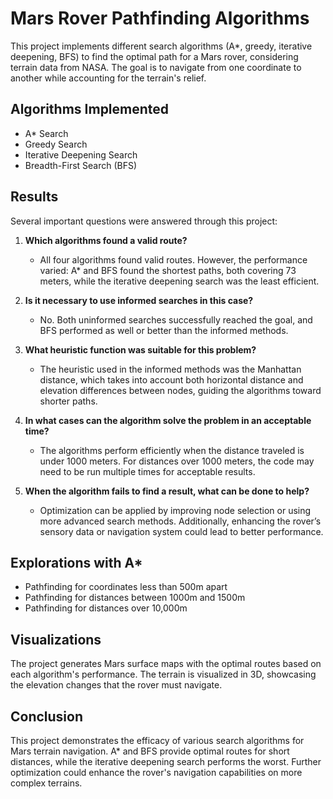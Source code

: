 # Mars Rover Pathfinding Algorithms

This project implements different search algorithms (A*, greedy, iterative deepening, BFS) to find the optimal path for a Mars rover, considering terrain data from NASA. The goal is to navigate from one coordinate to another while accounting for the terrain's relief.

## Algorithms Implemented
- A* Search
- Greedy Search
- Iterative Deepening Search
- Breadth-First Search (BFS)

## Results
Several important questions were answered through this project:

1. **Which algorithms found a valid route?**
   - All four algorithms found valid routes. However, the performance varied: A* and BFS found the shortest paths, both covering 73 meters, while the iterative deepening search was the least efficient.

2. **Is it necessary to use informed searches in this case?**
   - No. Both uninformed searches successfully reached the goal, and BFS performed as well or better than the informed methods.

3. **What heuristic function was suitable for this problem?**
   - The heuristic used in the informed methods was the Manhattan distance, which takes into account both horizontal distance and elevation differences between nodes, guiding the algorithms toward shorter paths.

4. **In what cases can the algorithm solve the problem in an acceptable time?**
   - The algorithms perform efficiently when the distance traveled is under 1000 meters. For distances over 1000 meters, the code may need to be run multiple times for acceptable results.

5. **When the algorithm fails to find a result, what can be done to help?**
   - Optimization can be applied by improving node selection or using more advanced search methods. Additionally, enhancing the rover’s sensory data or navigation system could lead to better performance.

## Explorations with A*
- Pathfinding for coordinates less than 500m apart
- Pathfinding for distances between 1000m and 1500m
- Pathfinding for distances over 10,000m

## Visualizations
The project generates Mars surface maps with the optimal routes based on each algorithm's performance. The terrain is visualized in 3D, showcasing the elevation changes that the rover must navigate.

## Conclusion
This project demonstrates the efficacy of various search algorithms for Mars terrain navigation. A* and BFS provide optimal routes for short distances, while the iterative deepening search performs the worst. Further optimization could enhance the rover's navigation capabilities on more complex terrains.
